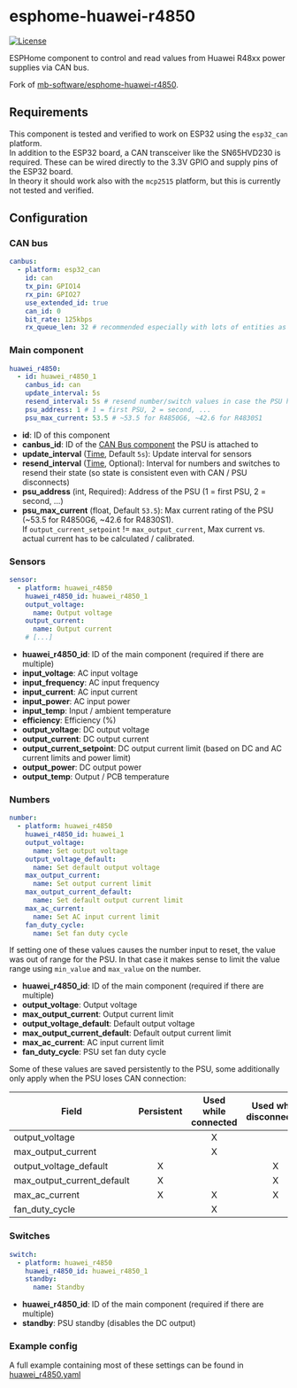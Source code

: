 # esphome-huawei-r4850

[![License][license-shield]](LICENSE)

ESPHome component to control and read values from Huawei R48xx power supplies via CAN bus.

Fork of [mb-software/esphome-huawei-r4850](https://github.com/mb-software/esphome-huawei-r4850).

## Requirements
This component is tested and verified to work on ESP32 using the `esp32_can` platform.  
In addition to the ESP32 board, a CAN transceiver like the SN65HVD230 is required. These can be wired directly to the 3.3V GPIO and supply pins of the ESP32 board.  
In theory it should work also with the `mcp2515` platform, but this is currently not tested and verified.

## Configuration

### CAN bus

```yaml
canbus:
  - platform: esp32_can
    id: can
    tx_pin: GPIO14
    rx_pin: GPIO27
    use_extended_id: true
    can_id: 0
    bit_rate: 125kbps
    rx_queue_len: 32 # recommended especially with lots of entities as can messages can be lost otherwise
```

### Main component

```yaml
huawei_r4850:
  - id: huawei_r4850_1
    canbus_id: can
    update_interval: 5s
    resend_interval: 5s # resend number/switch values in case the PSU has been disconnected
    psu_address: 1 # 1 = first PSU, 2 = second, ...
    psu_max_current: 53.5 # ~53.5 for R4850G6, ~42.6 for R4830S1
```

- **id**: ID of this component
- **canbus_id**: ID of the [CAN Bus component](https://esphome.io/components/canbus/) the PSU is attached to
- **update_interval** ([Time](https://esphome.io/guides/configuration-types#config-time), Default `5s`): Update interval for sensors
- **resend_interval** ([Time](https://esphome.io/guides/configuration-types#config-time), Optional): Interval for numbers and switches to resend their state (so state is consistent even with CAN / PSU disconnects)
- **psu_address** (int, Required): Address of the PSU (1 = first PSU, 2 = second, ...)
- **psu_max_current** (float, Default `53.5`): Max current rating of the PSU (~53.5 for R4850G6, ~42.6 for R4830S1).  
  If `output_current_setpoint` != `max_output_current`, Max current vs. actual current has to be calculated / calibrated.

### Sensors

```yaml
sensor:
  - platform: huawei_r4850
    huawei_r4850_id: huawei_r4850_1
    output_voltage:
      name: Output voltage
    output_current:
      name: Output current
    # [...]
```

- **huawei_r4850_id**: ID of the main component (required if there are multiple) 
- **input_voltage**: AC input voltage
- **input_frequency**: AC input frequency
- **input_current**: AC input current
- **input_power**: AC input power
- **input_temp**: Input / ambient temperature
- **efficiency**: Efficiency (%)
- **output_voltage**: DC output voltage
- **output_current**: DC output current
- **output_current_setpoint**: DC output current limit (based on DC and AC current limits and power limit)
- **output_power**: DC output power
- **output_temp**: Output / PCB temperature

### Numbers

```yaml
number:
  - platform: huawei_r4850
    huawei_r4850_id: huawei_1
    output_voltage:
      name: Set output voltage
    output_voltage_default:
      name: Set default output voltage
    max_output_current:
      name: Set output current limit
    max_output_current_default:
      name: Set default output current limit
    max_ac_current:
      name: Set AC input current limit
    fan_duty_cycle:
      name: Set fan duty cycle
```

If setting one of these values causes the number input to reset, the value was out of range for the PSU. In that case it makes sense to limit the value range using `min_value` and `max_value` on the number.

- **huawei_r4850_id**: ID of the main component (required if there are multiple) 
- **output_voltage**: Output voltage
- **max_output_current**: Output current limit
- **output_voltage_default**: Default output voltage
- **max_output_current_default**: Default output current limit
- **max_ac_current**: AC input current limit
- **fan_duty_cycle**: PSU set fan duty cycle

Some of these values are saved persistently to the PSU, some additionally only apply when the PSU loses CAN connection:

| Field                      | Persistent | Used while connected | Used while disconnected |
| -------------------------- | :--------: | :------------------: | :---------------------: |
| output_voltage             |            |          X           |                         |
| max_output_current         |            |          X           |                         |
| output_voltage_default     |     X      |                      |            X            |
| max_output_current_default |     X      |                      |            X            |
| max_ac_current             |     X      |          X           |            X            |
| fan_duty_cycle             |            |          X           |                         |


### Switches

```yaml
switch:
  - platform: huawei_r4850
    huawei_r4850_id: huawei_r4850_1
    standby:
      name: Standby
```

- **huawei_r4850_id**: ID of the main component (required if there are multiple) 
- **standby**: PSU standby (disables the DC output)


### Example config

A full example containing most of these settings can be found in [huawei_r4850.yaml](./huawei_r4850.yaml)


[license-shield]: https://img.shields.io/github/license/patagonaa/esphome-huawei-r4850.svg?style=for-the-badge
